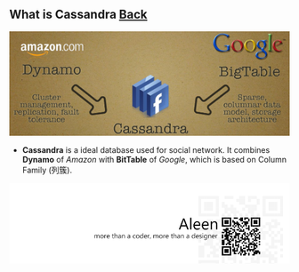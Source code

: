 ## What is Cassandra [Back](./qa.md)

<img src="./cassandra_banner.jpg">

- **Cassandra** is a ideal database used for social network. It combines **Dynamo** of *Amazon* with **BitTable** of *Google*, which is based on Column Family (列簇).

<a href="http://aleen42.github.io/" target="_blank" ><img src="./../pic/tail.gif"></a>
